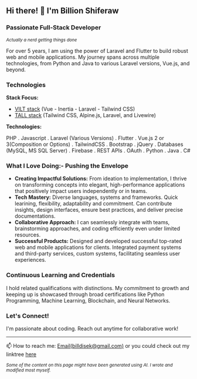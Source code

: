 ## Hi there! 👋 I'm Billion Shiferaw 

### Passionate Full-Stack Developer 
<sub>*Actually a nerd getting things done*</sub>

For over 5 years, I am using the power of Laravel and Flutter to build robust web and mobile applications. My journey spans across multiple technologies, from Python and Java to various Laravel versions, Vue.js, and beyond.

### Technologies
**Stack Focus:**
- [VILT stack](https://viltstack.dev/) (Vue - Inertia - Laravel - Tailwind CSS)
- [TALL stack](https://tallstack.dev/) (Tailwind CSS, Alpine.js, Laravel, and Livewire)

**Technologies:**

PHP . Javascript . Laravel (Various Versions) . Flutter . Vue.js 2 or 3(Composition or Options) . TailwindCSS . Bootstrap . jQuery . Databases (MySQL, MS SQL Server) . Firebase . REST APIs . OAuth . Python . Java . C# 

### What I Love Doing:- Pushing the Envelope

- **Creating Impactful Solutions:** From ideation to implementation, I thrive on transforming concepts into elegant, high-performance applications that positively impact users independently or in teams.
- **Tech Mastery:** Diverse languages, systems and frameworks. Quick learining, flexibility, adaptability and commitment. Can contribute insights, design interfaces, ensure best practices, and deliver precise documentations.
- **Collaborative Approach:** I can seamlessly integrate with teams, brainstorming approaches, and coding efficiently even under limited resources.
- **Successful Products:** Designed and developed successful top-rated web and mobile applications for clients. Integrated payment systems and third-party services, custom systems, facilitating seamless user experiences.

### Continuous Learning and Credentials

I hold related qualifications with distinctions. My commitment to growth and keeping up is showcased through broad certifications like Python Programming, Machine Learning, Blockchain, and Neural Networks.

### Let's Connect!

I'm passionate about coding. Reach out anytime for collaborative work!

---

📫 How to reach me: [Email(billdisek@gmail.com)](mailto://billdisek@gmail.com) or you could check out my linktree [here](https://linktr.ee/billionshiferaw)

<sub>*Some of the content on this page might have been generated using AI. I wrote and modified most myself.*<sub>

<!---
billishe/billishe is a ✨ special ✨ repository because its `README.md` (this file) appears on your GitHub profile.
You can click the Preview link to take a look at your changes.
--->
